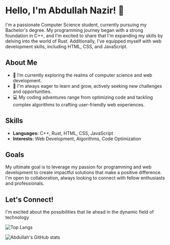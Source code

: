 # Hello, I'm Abdullah Nazir! 👋

I'm a passionate Computer Science student, currently pursuing my Bachelor's degree. My programming journey began with a strong foundation in C++, and I'm excited to share that I'm expanding my skills by delving into the world of Rust. Additionally, I've equipped myself with web development skills, including HTML, CSS, and JavaScript.

## About Me

- 🔭 I’m currently exploring the realms of computer science and web development.
- 🌱 I'm always eager to learn and grow, actively seeking new challenges and opportunities.
- 💻 My coding adventures range from optimizing code and tackling complex algorithms to crafting user-friendly web experiences.

## Skills

- **Languages:** C++, Rust, HTML, CSS, JavaScript
- **Interests:** Web Development, Algorithms, Code Optimization

## Goals

My ultimate goal is to leverage my passion for programming and web development to create impactful solutions that make a positive difference. I'm open to collaboration, always looking to connect with fellow enthusiasts and professionals.

## Let's Connect!

I'm excited about the possibilities that lie ahead in the dynamic field of technology


![Top Langs](https://github-readme-stats.vercel.app/api/top-langs/?username=AbdullahNazir0&langs_count=8)


![Abdullah's GitHub stats](https://github-readme-stats.vercel.app/api?username=AbdullahNazir0&show_icons=true&theme=dark)
